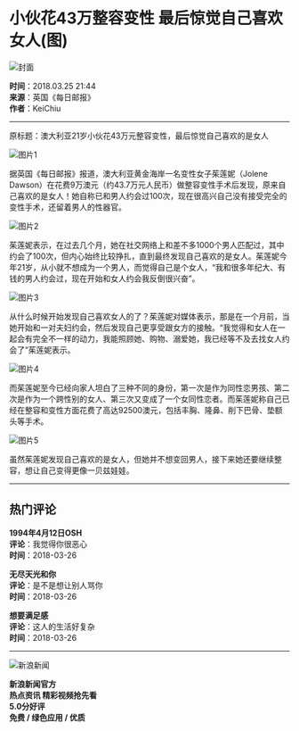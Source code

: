 # 小伙花43万整容变性 最后惊觉自己喜欢女人(图)

![封面](//n.sinaimg.cn/sinacn10201/360/w180h180/20191010/caa9-ifrwayx3219145.jpg)

**时间**：2018.03.25 21:44  
**来源**：英国《每日邮报》  
**作者**：KeiChiu  

---

原标题：澳大利亚21岁小伙花43万元整容变性，最后惊觉自己喜欢的是女人

![图片1](//k.sinaimg.cn/n/news/crawl/100/w540h360/20180325/A8wU-fysnevn0965419.jpg/w700d1q75cms.jpg?by=cms_fixed_width)

据英国《每日邮报》报道，澳大利亚黄金海岸一名变性女子茱莲妮（Jolene Dawson）在花费9万澳元（约43.7万元人民币）做整容变性手术后发现，原来自己喜欢的是女人！她自称已和男人约会过100次，现在很高兴自己没有接受完全的变性手术，还留着男人的性器官。

![图片2](//k.sinaimg.cn/n/news/crawl/289/w540h549/20180325/2Lv9-fysnevn0965527.jpg/w700d1q75cms.jpg?by=cms_fixed_width)

茱莲妮表示，在过去几个月，她在社交网络上和差不多1000个男人匹配过，其中约会了100次，但内心始终比较挣扎，直到最终发现自己喜欢的是女人。茱莲妮今年21岁，从小就不想成为一个男人，而觉得自己是个女人，“我和很多年纪大、有钱的男人约会过，现在开始和女人约会我反倒很兴奋”。

![图片3](//k.sinaimg.cn/n/news/crawl/265/w540h525/20180325/W3P1-fysnevn0965548.jpg/w700d1q75cms.jpg?by=cms_fixed_width)

从什么时候开始发现自己喜欢女人的了？茱莲妮对媒体表示，那是在一个月前，当她开始和一对夫妇约会，然后发现自己更享受跟女方的接触。“我觉得和女人在一起会有完全不一样的动力，我能照顾她、购物、溺爱她，我已经等不及去找女人约会了”茱莲妮表示。

![图片4](//k.sinaimg.cn/n/news/crawl/103/w540h363/20180325/xXJ7-fysnevn0965566.png/w700d1q75cms.jpg?by=cms_fixed_width)

而茱莲妮至今已经向家人坦白了三种不同的身份，第一次是作为同性恋男孩、第二次是作为一个跨性别的女人、第三次又变成了一个女同性恋者。而茱莲妮称自己已经在整容和变性方面花费了高达92500澳元，包括丰胸、隆鼻、削下巴骨、垫额头等手术。

![图片5](//k.sinaimg.cn/n/news/crawl/126/w540h386/20180325/q2ZJ-fysnevn0965588.png/w700d1q75cms.jpg?by=cms_fixed_width)

虽然茱莲妮发现自己喜欢的是女人，但她并不想变回男人，接下来她还要继续整容，想让自己变得更像一贝兹娃娃。

---

## 热门评论

**1994年4月12日OSH**  
**评论**：我觉得你很恶心  
**时间**：2018-03-26  

**无尽天光和你**  
**评论**：是不是想让别人骂你  
**时间**：2018-03-26  

**想要满足感**  
**评论**：这人的生活好复杂  
**时间**：2018-03-26  

---

![新浪新闻](https://n.sinaimg.cn/default/80905340/20200331/sinalogo.png)  

**新浪新闻官方**  
**热点资讯 精彩视频抢先看**  
**5.0分好评**  
**免费 / 绿色应用 / 优质**  